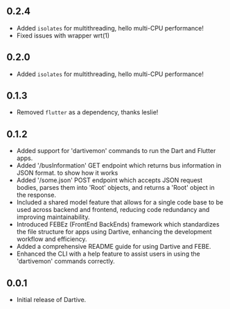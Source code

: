 ## 0.2.4
* Added `isolates` for multithreading, hello multi-CPU performance!
* Fixed issues with wrapper wrt(1)

## 0.2.0
* Added `isolates` for multithreading, hello multi-CPU performance!


## 0.1.3
* Removed `flutter` as a dependency, thanks leslie!

## 0.1.2

* Added support for 'dartivemon' commands to run the Dart and Flutter apps.
* Added '/busInformation' GET endpoint which returns bus information in JSON format. to show how it works
* Added '/some.json' POST endpoint which accepts JSON request bodies, parses them into 'Root' objects, and returns a 'Root' object in the response.
* Included a shared model feature that allows for a single code base to be used across backend and frontend, reducing code redundancy and improving maintainability.
* Introduced FEBEz (FrontEnd BackEnds) framework which standardizes the file structure for apps using Dartive, enhancing the development workflow and efficiency.
* Added a comprehensive README guide for using Dartive and FEBE.
* Enhanced the CLI with a help feature to assist users in using the 'dartivemon' commands correctly.

## 0.0.1

* Initial release of Dartive.